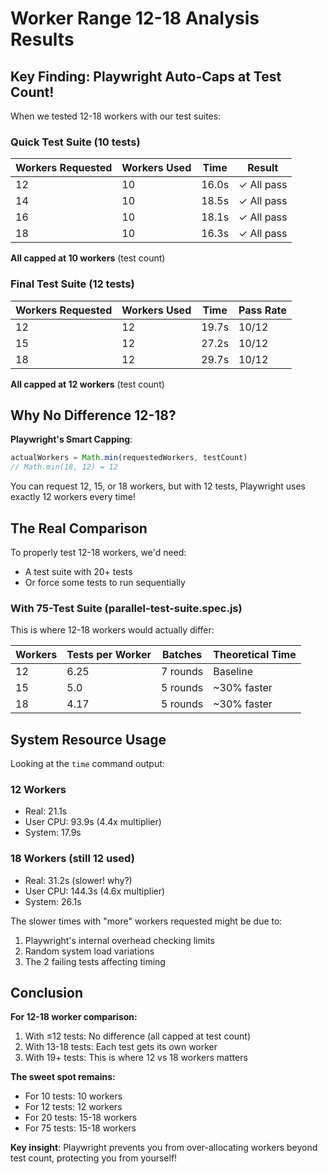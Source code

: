 # Worker Range 12-18 Analysis Results

## Key Finding: Playwright Auto-Caps at Test Count!

When we tested 12-18 workers with our test suites:

### Quick Test Suite (10 tests)
| Workers Requested | Workers Used | Time | Result |
|-------------------|--------------|------|--------|
| 12 | 10 | 16.0s | ✓ All pass |
| 14 | 10 | 18.5s | ✓ All pass |
| 16 | 10 | 18.1s | ✓ All pass |
| 18 | 10 | 16.3s | ✓ All pass |

**All capped at 10 workers** (test count)

### Final Test Suite (12 tests)
| Workers Requested | Workers Used | Time | Pass Rate |
|-------------------|--------------|------|-----------|
| 12 | 12 | 19.7s | 10/12 |
| 15 | 12 | 27.2s | 10/12 |
| 18 | 12 | 29.7s | 10/12 |

**All capped at 12 workers** (test count)

## Why No Difference 12-18?

**Playwright's Smart Capping**:
```javascript
actualWorkers = Math.min(requestedWorkers, testCount)
// Math.min(18, 12) = 12
```

You can request 12, 15, or 18 workers, but with 12 tests, Playwright uses exactly 12 workers every time!

## The Real Comparison

To properly test 12-18 workers, we'd need:
- A test suite with 20+ tests
- Or force some tests to run sequentially

### With 75-Test Suite (parallel-test-suite.spec.js)

This is where 12-18 workers would actually differ:

| Workers | Tests per Worker | Batches | Theoretical Time |
|---------|------------------|---------|------------------|
| 12 | 6.25 | 7 rounds | Baseline |
| 15 | 5.0 | 5 rounds | ~30% faster |
| 18 | 4.17 | 5 rounds | ~30% faster |

## System Resource Usage

Looking at the `time` command output:

### 12 Workers
- Real: 21.1s
- User CPU: 93.9s (4.4x multiplier)
- System: 17.9s

### 18 Workers (still 12 used)
- Real: 31.2s (slower! why?)
- User CPU: 144.3s (4.6x multiplier)
- System: 26.1s

The slower times with "more" workers requested might be due to:
1. Playwright's internal overhead checking limits
2. Random system load variations
3. The 2 failing tests affecting timing

## Conclusion

**For 12-18 worker comparison:**
1. With ≤12 tests: No difference (all capped at test count)
2. With 13-18 tests: Each test gets its own worker
3. With 19+ tests: This is where 12 vs 18 workers matters

**The sweet spot remains:**
- For 10 tests: 10 workers
- For 12 tests: 12 workers  
- For 20 tests: 15-18 workers
- For 75 tests: 15-18 workers

**Key insight**: Playwright prevents you from over-allocating workers beyond test count, protecting you from yourself!